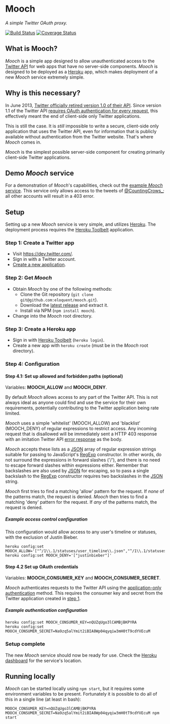 # Mooch

*A simple Twitter OAuth proxy.*

[![Build Status]][Latest build]
[![Coverage Status]][Test coverage report]

## What is Mooch?

*Mooch* is a simple app designed to allow unauthenticated access to the [Twitter
API] for web apps that have no server-side components. *Mooch* is designed to be
deployed as a [Heroku] app, which makes deployment of a new *Mooch* service
extremely simple.

## Why is this necessary?

In June 2013, [Twitter officially retired version 1.0 of their API]. Since
version 1.1 of the Twitter API [requires OAuth authentication for every
request], this effectively meant the end of client-side only Twitter
applications.

This is still the case. It is *still* impossible to write a secure, client-side
only application that uses the Twitter API, even for information that is
publicly available without authentication from the Twitter website. That's where
*Mooch* comes in.

*Mooch* is the simplest possible server-side component for creating primarily
client-side Twitter applications.

## Demo *Mooch* service

For a demonstration of *Mooch*'s capabilities, check out the [example *Mooch*
service]. This service only allows access to the tweets of [@CountingCrows_];
all other accounts will result in a 403 error.

## Setup

Setting up a new *Mooch* service is very simple, and utilizes [Heroku]. The
deployment process requires the [Heroku Toolbelt] application.

### Step 1: Create a Twitter app

- Visit https://dev.twitter.com/.
- Sign in with a Twitter account.
- [Create a new application].

### Step 2: Get *Mooch*

- Obtain *Mooch* by one of the following methods:
    - Clone the Git repository (`git clone git@github.com:eloquent/mooch.git`).
    - Download the [latest release] and extract it.
    - Install via NPM (`npm install mooch`).
- Change into the *Mooch* root directory.

### Step 3: Create a Heroku app

- Sign in with [Heroku Toolbelt][] (`heroku login`).
- Create a new app with `heroku create` (must be in the *Mooch* root directory).

### Step 4: Configuration

#### Step 4.1: Set up allowed and forbidden paths (optional)

Variables: **MOOCH_ALLOW** and **MOOCH_DENY**.

By default *Mooch* allows access to any part of the Twitter API. This is not
always ideal as anyone could find and use the service for their own
requirements, potentially contributing to the Twitter application being rate
limited.

*Mooch* uses a simple 'whitelist' (MOOCH_ALLOW) and 'blacklist' (MOOCH_DENY) of
regular expressions to restrict access. Any incoming request that is disallowed
will be immediately sent a HTTP 403 response with an imitation Twitter API
[error response] as the body.

*Mooch* accepts these lists as a [JSON] array of regular expression strings
suitable for passing to JavaScript's [RegExp] constructor. In other words, do
not surround the expressions in forward slashes ('/'), and there is no need to
escape forward slashes within expressions either. Remember that backslashes are
also used by [JSON] for escaping, so to pass a single backslash to the [RegExp]
constructor requires two backslashes in the [JSON] string.

*Mooch* first tries to find a matching 'allow' pattern for the request. If
*none* of the patterns match, the request is denied. *Mooch* then tries to find
a matching 'deny' pattern for the request. If *any* of the patterns match, the
request is denied.

##### Example access control configuration

This configuration would allow access to any user's timeline or statuses, with
the exclusion of Justin Bieber.

    heroku config:set MOOCH_ALLOW='["^/1\\.1/statuses/user_timeline\\.json","^/1\\.1/statuses/show\\.json"]'
    heroku config:set MOOCH_DENY='["justinbieber"]'

#### Step 4.2 Set up OAuth credentials

Variables: **MOOCH_CONSUMER_KEY** and **MOOCH_CONSUMER_SECRET**.

*Mooch* authenticates requests to the Twitter API using the [application-only
authentication] method. This requires the consumer key and secret from the
Twitter application created in [step 1].

##### Example authentication configuration

    heroku config:set MOOCH_CONSUMER_KEY=nQUZqUgo3lCAMBjBKPYRA
    heroku config:set MOOCH_CONSUMER_SECRET=Na9zq5alYmit2iBIA8Wp04qyqiw3mH0tT9cdYVEcuM

### Setup complete

The new *Mooch* service should now be ready for use. Check the [Heroku
dashboard] for the service's location.

## Running locally

*Mooch* can be started locally using `npm start`, but it requires some
environment variables to be present. Fortunately it is possible to do all of
this in a single line (at least in bash):

    MOOCH_CONSUMER_KEY=nQUZqUgo3lCAMBjBKPYRA MOOCH_CONSUMER_SECRET=Na9zq5alYmit2iBIA8Wp04qyqiw3mH0tT9cdYVEcuM npm start

<!-- References -->
[@CountingCrows_]: https://twitter.com/CountingCrows_
[application-only authentication]: https://dev.twitter.com/docs/auth/application-only-auth
[Build Status]: https://api.travis-ci.org/eloquent/mooch.png
[Coverage Status]: https://coveralls.io/repos/eloquent/mooch/badge.png
[Create a new application]: https://dev.twitter.com/apps/new
[error response]: https://dev.twitter.com/docs/error-codes-responses
[example *Mooch* service]: http://mooch-demo.herokuapp.com/1.1/statuses/user_timeline.json?screen_name=CountingCrows_
[Heroku dashboard]: https://dashboard.heroku.com/
[Heroku Toolbelt]: https://toolbelt.heroku.com/
[Heroku]: https://www.heroku.com/
[JSON]: http://en.wikipedia.org/wiki/JSON
[Latest build]: http://travis-ci.org/eloquent/mooch
[latest release]: https://github.com/eloquent/mooch/archive/master.zip
[OAuth]: http://oauth.net/
[RegExp]: https://developer.mozilla.org/en-US/docs/Web/JavaScript/Reference/Global_Objects/RegExp
[requires OAuth authentication for every request]: https://dev.twitter.com/docs/api/1.1/overview#Authentication_required_on_all_endpoints
[step 1]: #step-1-create-a-twitter-app
[Test coverage report]: https://coveralls.io/r/eloquent/mooch
[Twitter API]: https://dev.twitter.com/docs/api
[Twitter officially retired version 1.0 of their API]: https://dev.twitter.com/blog/api-v1-is-retired
